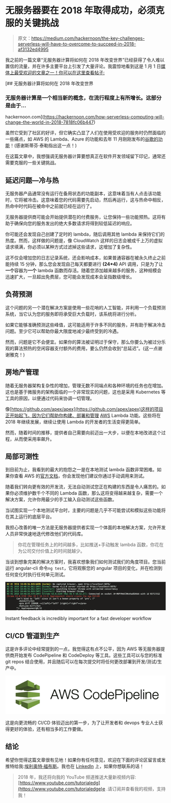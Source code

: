 # 无服务器要在 2018 年取得成功，必须克服的关键挑战

> 原文：<https://medium.com/hackernoon/the-key-challenges-serverless-will-have-to-overcome-to-succeed-in-2018-af3132ed4995>

我之前的一篇文章“无服务器计算将如何在 2018 年改变世界”已经获得了令人难以置信的流量，并在许多主要平台上引发了大量评论。我震惊地看到这是 1 月 1 日[媒体上最受欢迎的文章之一！你可以在这里查看帖子:](https://medium.com/browse/top/january-01-2018)

[](https://hackernoon.com/how-serverless-computing-will-change-the-world-in-2018-7818fc06b447) [## 无服务器计算将如何在 2018 年改变世界

### 无服务器计算是一个相当新的概念，在流行程度上有所增长。这部分是由于…

hackernoon.com](https://hackernoon.com/how-serverless-computing-will-change-the-world-in-2018-7818fc06b447) 

虽然它受到了社区的好评，但它确实凸显了人们在使用受欢迎的服务时仍然面临的一些痛点，如 AWS 的 Lambda、Azure 的功能和去年 11 月刚刚发布的[谷歌的功能](https://cloud.google.com/functions/)！(感谢斯蒂芬·泰勒指出这一点！)

在这篇文章中，我想强调无服务器计算要想真正在软件开发领域留下印记，通常还需要克服的一些关键挑战。

## 延迟问题—冷与热

无服务器产品通常没有运行在备用状态的功能副本，这意味着当有人点击该功能时，它将被冷击。这意味着您的代码需要先启动，然后再运行，这与热命中相反，热命中时代码在被命中之前就已经在运行了。

无服务器提供商可能会开始提供潜在的付费服务，让您保持一些功能预热。这将有助于确保向您的服务发出的绝大多数请求将得到较低延迟的响应。

你可能还会发现自己创建了定时的 lambda，随后调用其他 lambda 来保持它们的热度。然而，这样做的问题是，像 CloudWatch 这样的日志会被成千上万的虚拟请求填满，你必须以某种方式过滤掉这些请求，这增加了复杂性。

这不仅会增加您的日志记录系统，还会影响成本，如果普通容器在被永久终止之前能持续 15 分钟，那么您会发现自己每天都要进行 **(24*4)** API 调用，只是为了让**一个**容器为**一个** lambda 函数而存活。随着您添加越来越多的服务，这种规模会迅速扩大，一旦超出免费层，您可能会发现成本会呈指数级增长。

## 负荷预测

这个问题的另一个潜在解决方案是使用一些花哨的人工智能，并利用一个负载预测系统，当它认为您的服务即将承受巨大负载时，该系统将进行分析。

如果它能够准确预测这些峰值，这可能适用于许多不同的服务，并有助于解决冷击问题。至少它可以帮助你最大限度地减少最终受到的冷遇。

然而，问题是它不会便宜。如果你的算法被证明过于保守，那么你要么为被过分乐观的算法预热的空闲容器支付额外的费用，要么仍然会收到“总延迟”。(这一点谢谢雅克！)

## 房地产管理

随着无服务器架构复杂性的增加，管理无数不同端点和各种环境的任务也在增加。这也是基于微服务的架构面临的一个非常现实的问题，这也是采用 Kubernetes 等工具的原因，以便通过代码来协调一切管理。

像[https://github.com/apex/apex](https://github.com/apex/apex)这样的项目正开始起飞，因为它们帮助你构建、部署和管理 [AWS](https://hackernoon.com/tagged/aws) Lambda 功能。这些将在 2018 年继续发展，继续让使用 Lambda 的开发者的生活变得更简单。

然而，随着时间的推移，提供者自己需要向前迈出一大步，以便在本地改进这个过程，从而使采用率飙升。

## 局部可测性

到目前为止，我看到的最大的抱怨之一是在本地测试 lambda 函数非常困难。如果你查看 AWS 的[官方文档](https://docs.aws.amazon.com/lambda/latest/dg/with-s3-example-upload-deployment-pkg.html)，你会发现他们建议你通过手动调用来测试。

随着我们转向更有效的开发流，无法自动测试您正在构建的东西是令人痛苦的。如果你必须维护数千个不同的 Lambda 函数，那么这将变得越来越复杂，需要一个解决方案，允许你用最少的手工输入自动测试这些函数。

当试图实现一个本地测试平台时，主要的问题是几乎不可能尝试和模拟这些功能将在其上运行的底层平台。

我担心改善的唯一方法是无服务器提供者实现一个体面的本地解决方案，允许开发人员非常快速地迭代修改他们的代码库。

> 你花在管理任务上的时间越多，比如推送+手动触发 lambda 函数，你花在为公司交付价值上的时间就越少。

当谈到想象完美的解决方案时，我喜欢想象我们如何测试我们的角度项目。您当前运行 angular-cli 命令`ng test`，它将观察您的 angular 项目的变化，并在检测到任何变化时执行任何单元测试。

![](img/c3b6ad992c99ffcdd12a0986d8c5c833.png)

Instant feedback is incredibly important for a fast developer workflow

## CI/CD 管道到生产

这是许多评论中经常提到的一点，我觉得这有点不公平，因为 AWS 等无服务器提供商开始发布 CodePipeline 和 CodeDeploy 等工具。这些工具可以与您的标准 git repos 结合使用，并且随后可以在每次提交时将任何更改部署到开发/测试/生产中。

![](img/edf6909180065c129dc3c70c4bd7b3dc.png)

这是向更流畅的 CI/CD 体验迈出的第一步，为了让开发者和 devops 专业人士获得更好的体验，还有相当多的工作要做。

## 结论

希望你觉得这篇文章很有见地！如果你有任何意见，欢迎在下面的评论区留言或发推特给我:[埃利奥特·福布斯](https://medium.com/u/eb71d34fbe09?source=post_page-----af3132ed4995--------------------------------)。我也在 [LinkedIn](https://www.linkedin.com/in/elliotforbes/) 上，如果你想联系的话！

> 2018 年，我还将向我的 YouTube 频道推送大量新视频内容:[https://www.youtube.com/tutorialedg](https://www.youtube.com/tutorialedge)e .请订阅并查看我的视频，支持我！